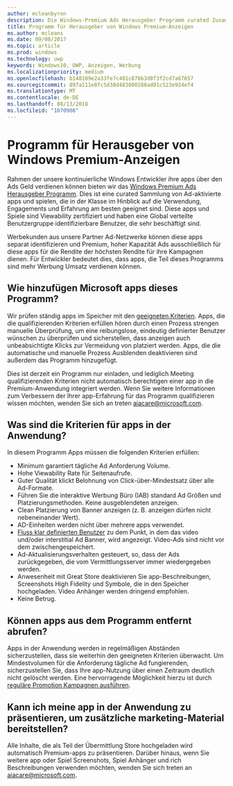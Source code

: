 ```yaml
---
author: mcleanbyron
description: Die Windows-Premium Ads Herausgeber Programm curated Zusammenstellung von Ad-aktivierte apps besteht, die mit Premium, Partner Ad-Networks abzielen können hoher Kapazität anzeigen. In diesem Programm Apps sind am besten in Klasse hinsichtlich der Verwendung, Engagements und Erfahrung.
title: Programm für Herausgeber von Windows Premium-Anzeigen
ms.author: mcleans
ms.date: 09/08/2017
ms.topic: article
ms.prod: windows
ms.technology: uwp
keywords: Windows10, UWP, Anzeigen, Werbung
ms.localizationpriority: medium
ms.openlocfilehash: b148109e2a33fe7c481c87bb3d8f3f2cd7a67657
ms.sourcegitcommit: 897a111e8fc5d38d483800288ad01c523e924ef4
ms.translationtype: MT
ms.contentlocale: de-DE
ms.lasthandoff: 08/13/2018
ms.locfileid: "1070908"
---
```

# <a name="windows-premium-ads-publishers-program"></a>Programm für Herausgeber von Windows Premium-Anzeigen

Rahmen der unsere kontinuierliche Windows Entwickler ihre apps über den Ads Geld verdienen können bieten wir das [Windows Premium Ads Herausgeber Programm](http://www.windowspremiumapps.com). Dies ist eine curated Sammlung von Ad-aktivierte apps und spielen, die in der Klasse im Hinblick auf die Verwendung, Engagements und Erfahrung am besten geeignet sind. Diese apps und Spiele sind Viewability zertifiziert und haben eine Global verteilte Benutzergruppe identifizierbare Benutzer, die sehr beschäftigt sind.

Werbekunden aus unsere Partner Ad-Netzwerke können diese apps separat identifizieren und Premium, hoher Kapazität Ads ausschließlich für diese apps für die Rendite der höchsten Rendite für ihre Kampagnen dienen. Für Entwickler bedeutet dies, dass apps, die Teil dieses Programms sind mehr Werbung Umsatz verdienen können.

## <a name="how-does-microsoft-add-apps-to-this-program"></a>Wie hinzufügen Microsoft apps dieses Programm? 

Wir prüfen ständig apps im Speicher mit den [geeigneten Kriterien](#what-are-the-criteria-for-apps-in-the-program). Apps, die die qualifizierenden Kriterien erfüllen hören durch einen Prozess strengen manuelle Überprüfung, um eine reibungslose, eindeutig definierter Benutzer wünschen zu überprüfen und sicherstellen, dass anzeigen auch unbeabsichtigte Klicks zur Vermeidung von platziert werden. Apps, die die automatische und manuelle Prozess Ausblenden deaktivieren sind außerdem das Programm hinzugefügt.

Dies ist derzeit ein Programm nur einladen, und lediglich Meeting qualifizierenden Kriterien nicht automatisch berechtigen einer app in die Premium-Anwendung integriert werden. Wenn Sie weitere Informationen zum Verbessern der Ihrer app-Erfahrung für das Programm qualifizieren wissen möchten, wenden Sie sich an treten aiacare@microsoft.com.

## <a name="what-are-the-criteria-for-apps-in-the-program"></a>Was sind die Kriterien für apps in der Anwendung?

In diesem Programm Apps müssen die folgenden Kriterien erfüllen:

* Minimum garantiert tägliche Ad Anforderung Volume. 
* Hohe Viewability Rate für Seitenaufrufe. 
* Guter Qualität klickt Belohnung von Click-über-Mindestsatz über alle Ad-Formate. 
* Führen Sie die interaktive Werbung Büro (IAB) standard Ad Größen und Platzierungsmethoden. Keine ausgeblendeten anzeigen.
* Clean Platzierung von Banner anzeigen (z. B. anzeigen dürfen nicht nebeneinander Wert).
* AD-Einheiten werden nicht über mehrere apps verwendet.
* [Fluss klar definierten Benutzer](https://blogs.windows.com/buildingapps/2017/08/31/best-practices-using-video-ads-windows-apps/) zu dem Punkt, in dem das video und/oder interstitial Ad Banner, wird angezeigt. Video-Ads sind nicht vor dem zwischengespeichert. 
* Ad-Aktualisierungsverhalten gesteuert, so, dass der Ads zurückgegeben, die vom Vermittlungsserver immer wiedergegeben werden.
* Anwesenheit mit Great Store deaktivieren Sie app-Beschreibungen, Screenshots High Fidelity und Symbole, die in den Speicher hochgeladen. Video Anhänger werden dringend empfohlen.
* Keine Betrug.

## <a name="can-apps-get-removed-from-the-program"></a>Können apps aus dem Programm entfernt abrufen?

Apps in der Anwendung werden in regelmäßigen Abständen sicherzustellen, dass sie weiterhin den geeigneten Kriterien überwacht. Um Mindestvolumen für die Anforderung tägliche Ad fungierenden, sicherzustellen Sie, dass Ihre app-Nutzung über einen Zeitraum deutlich nicht gelöscht werden. Eine hervorragende Möglichkeit hierzu ist durch [reguläre Promotion Kampagnen ausführen](https://developer.microsoft.com/en-us/store/promote-your-apps).

## <a name="can-i-provide-additional-marketing-material-to-showcase-my-app-in-the-program"></a>Kann ich meine app in der Anwendung zu präsentieren, um zusätzliche marketing-Material bereitstellen? 

Alle Inhalte, die als Teil der Übermittlung Store hochgeladen wird automatisch Premium-apps zu präsentieren. Darüber hinaus, wenn Sie weitere app oder Spiel Screenshots, Spiel Anhänger und rich Beschreibungen verwenden möchten, wenden Sie sich treten an aiacare@microsoft.com.
